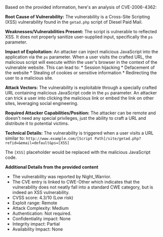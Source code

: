 Based on the provided information, here's an analysis of CVE-2006-4362:

**Root Cause of Vulnerability:**
The vulnerability is a Cross-Site Scripting (XSS) vulnerability found in the `getad.php` script of Diesel Paid Mail.

**Weaknesses/Vulnerabilities Present:**
The script is vulnerable to reflected XSS. It does not properly sanitize user-supplied input, specifically the `ps` parameter.

**Impact of Exploitation:**
An attacker can inject malicious JavaScript into the application via the `ps` parameter. When a user visits the crafted URL, the malicious script will execute within the user's browser in the context of the vulnerable website. This can lead to:
    * Session hijacking
    * Defacement of the website
    * Stealing of cookies or sensitive information
    * Redirecting the user to a malicious site.

**Attack Vectors:**
The vulnerability is exploitable through a specially crafted URL containing malicious JavaScript code in the `ps` parameter. An attacker can trick a user into clicking the malicious link or embed the link on other sites, leveraging social engineering.

**Required Attacker Capabilities/Position:**
The attacker can be remote and doesn't need any special privileges, just the ability to craft a URL and distribute it to potential victims.

**Technical Details:**
The vulnerability is triggered when a user visits a URL similar to:
`http://www.example.com/[Script Path]/site/getad.php?refid=&email=default&ps=[XSS]`

The `[XSS]` placeholder would be replaced with the malicious JavaScript code.

**Additional Details from the provided content**
*   The vulnerability was reported by Night_Warrior<Kurdish Hacker>.
*   The CVE entry is linked to CWE-Other which indicates that the vulnerability does not neatly fall into a standard CWE category, but is indeed an XSS vulnerability.
*   CVSS score: 4.3/10 (Low risk)
*   Exploit range: Remote
*   Attack Complexity: Medium
*   Authentication: Not required.
*   Confidentiality impact: None
*   Integrity impact: Partial
*   Availability Impact: None